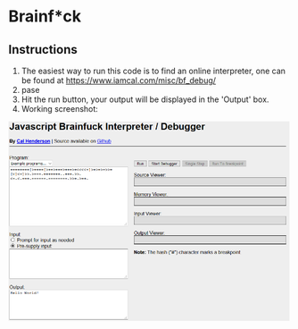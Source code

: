 # Brainf*ck

## Instructions
1. The easiest way to run this code is to find an online interpreter, one can be found at https://www.iamcal.com/misc/bf_debug/
2. pase
3. Hit the run button, your output will be displayed in the 'Output' box.
4. Working screenshot:

![screenshot](./screenshot.png?raw=true)